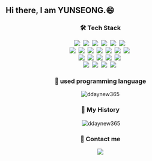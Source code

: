 <h2 align="left">Hi there, I am YUNSEONG.😄</h1>

<h3 align="center">🛠 Tech Stack</h3>

<p align="center">
<!--   <h>주요언어:</h> -->
  <img src="https://img.shields.io/badge/Python-3766AB?style=flat-square&logo=Python&logoColor=white"/></a>&nbsp 
  <img src="https://img.shields.io/badge/Java-007396?style=flat-square&logo=Java&logoColor=white"/></a>&nbsp 
  <img src="https://img.shields.io/badge/C-A8B9CC?style=flat-square&logo=C&logoColor=white"/></a>&nbsp 
  <img src="https://img.shields.io/badge/JavaScript-1e0e0e?style=flat-square&logo=JavaScript&logoColor=yellow"/></a>&nbsp
  <img src="https://img.shields.io/badge/TypeScript-blue?style=flat-square&logo=TypeScript&logoColor=white"/></a>&nbsp
  <img src="https://img.shields.io/badge/HTML5-red?style=flat-square&logo=HTML5&logoColor=white"/></a>&nbsp
  <br>
  <img src="https://img.shields.io/badge/PostgreSQL-brightgreen?style=flat-square&logo=PostgreSQL&logoColor=black"/></a>&nbsp  
  <img src="https://img.shields.io/badge/Mysql-E6B91E?style=flat-square&logo=MySql&logoColor=white"/></a>&nbsp
  <img src="https://img.shields.io/badge/SQLite-003B57?style=flat-square&logo=SQLite&logoColor=white"/></a>&nbsp
  <img src="https://img.shields.io/badge/React-skyblue?style=flat-square&logo=React&logoColor=white"/></a>&nbsp
  <img src="https://img.shields.io/badge/Sass-CC6699?style=flat-square&logo=Sass&logoColor=black"/></a>&nbsp
  <img src="https://img.shields.io/badge/Express-000000?style=flat-square&logo=Express&logoColor=white"/></a>&nbsp
  <img src="https://img.shields.io/badge/Sequelize-52B0E7?style=flat-square&logo=Sequelize&logoColor=white"/></a>&nbsp
  <br>
  <img src="https://img.shields.io/badge/Socket.io-010101?style=flat-square&logo=Socket.io&logoColor=white"/></a>&nbsp
  <img src="https://img.shields.io/badge/WebRTC-333333?style=flat-square&logo=WebRTC&logoColor=white"/></a>&nbsp
  <img src="https://img.shields.io/badge/Nodemon-76D04B?style=flat-square&logo=Nodemon&logoColor=black"/></a>&nbsp
  <img src="https://img.shields.io/badge/Node.js-339933?style=flat-square&logo=Node.js&logoColor=black"/></a>&nbsp
  <img src="https://img.shields.io/badge/Swagger-85EA2D?style=flat-square&logo=Swagger&logoColor=black"/></a>&nbsp
  <br>
  <img src="https://img.shields.io/badge/Amazon AWS-232F3E?style=flat-square&logo=Amazon AWS&logoColor=black"/></a>&nbsp
  <img src="https://img.shields.io/badge/elasticsearch-005571?style=flat-square&logo=elasticsearch&logoColor=white"/></a>&nbsp
  <img src="https://img.shields.io/badge/Kibana-005571?style=flat-square&logo=Kibana&logoColor=black"/></a>&nbsp
  <img src="https://img.shields.io/badge/Logstash-005571?style=flat-square&logo=Logstash&logoColor=black"/></a>&nbsp
</p>

<h3 align="center">🔎 used programming language</h3>

<p align = "center"><img align="center" src="https://github-readme-stats.vercel.app/api/top-langs?username=ddaynew365&show_icons=true&locale=en&layout=compact" alt="ddaynew365" /></p>

<h3 align="center">💾 My History</h3>

<p align = "center">&nbsp;<img align="center" src="https://github-readme-stats.vercel.app/api?username=ddaynew365&show_icons=true&locale=en" alt="ddaynew365" /></p>



<h3 align="center">🧧 Contact me</h3>

<p align="center">
  <a href="mailto:ddaynew365@gmail.com"><img src="https://img.shields.io/badge/Gmail-d14836?style=flat-square&logo=Gmail&logoColor=white&link=viliketh1s98@naver.com"/></a>
</p>

